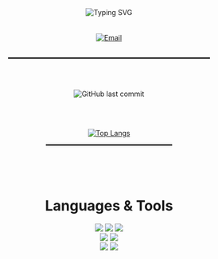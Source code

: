 <div align="center">

<!-- 텍스트 -->
<img src="https://readme-typing-svg.herokuapp.com?font=Bitter&weight=600&size=30&duration=3000&pause=1000&color=FFFFFF&center=true&vCenter=true&multiline=true&random=false&width=800&height=150&lines=Welcome+to+my+Github+space;If+you+are+interested+in+knowing+more+about+me;I+have+a+portfolio+check+my+proilfe" alt="Typing SVG">

<br>
<br>
<br>

<!-- 이메일 배지 -->
<a href="mailto:opeak123@hanmail.net">
<img src="https://img.shields.io/badge/Email-opeak123@hanmail.net-%23D14836?style=for-the-badge&logo=gmail&logoColor=white" alt="Email">
</a>

<br>
<br>

<hr style="width:80%; border:1px solid #333; background-color:#333;">

<!--Header 이미지-->
<!--<img src="https://images.unsplash.com/photo-1625805866449-3589fe3f71a3?w=500&auto=format&fit=crop&q=60&ixlib=rb-4.0.3&ixid=M3wxMjA3fDB8MHxzZWFyY2h8MjR8fCVFQiVCOSU8NCVFQiU9NCU9NCVFQyU9OCVBNCUyMCVFQSVCMiU8QyVFQyU9RSU8NHxlbnwwfHwwfHx8MA%3D%3D" alt="Header Image" style="border-radius: 15px;">-->

<br><br>

<!--마지막 커밋-->
<img src="https://img.shields.io/github/last-commit/opeak123/opeak123?label=Last%20Commit&style=flat-square&logo=github" alt="GitHub last commit">

<br><br>

<!-- 언어 순위-->
<a href="https://github.com/anuraghazra/github-readme-stats">
<img src="https://github-readme-stats.vercel.app/api/top-langs/?username=opeak123&layout=compact&custom_title=My&nbsp;Language&nbsp;&bg_color=30,fc5c7d,6a82fb&title_color=fff&text_color=fff" alt="Top Langs">
</a>

<br>

<hr style="width:50%; border:1px solid #333;">

<br><br><br>

<h1> Languages & Tools </h1>

<!-- 뱃지 -->
<div> 
<img src="https://img.shields.io/badge/C-00599C?style=for-the-badge&logo=C&logoColor=white">
<img src="https://img.shields.io/badge/c++-00599C?style=for-the-badge&logo=c%2B%2B&logoColor=white">
<img src="https://img.shields.io/badge/C%20Sharp-239120?style=for-the-badge&logo=CSharp&logoColor=white">
<br>

<img src="https://img.shields.io/badge/github-181717?style=for-the-badge&logo=github&logoColor=white">
<img src="https://img.shields.io/badge/unity-000000?style=for-the-badge&logo=unity&logoColor=white">
<br>

<img src="https://img.shields.io/badge/squeak-5BA1F1?style=for-the-badge&logo=squeak&logoColor=white">
<img src="https://img.shields.io/badge/smalltalk-596706?style=for-the-badge&logo=squeak&logoColor=white">
</div>

<br>

</div>
